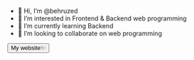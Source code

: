 - 👋 Hi, I’m @behruzed
- 👀 I’m interested in Frontend & Backend web programming
- 🌱 I’m currently learning Backend
- 💞️ I’m looking to collaborate on web programming

<a target="blank" href="https://behruzed.uz"><button style="background-color: gold, color: #111">My website✨</button></a>
<!---
behruzed/behruzed is a ✨ special ✨ repository because its `README.md` (this file) appears on your GitHub profile.
You can click the Preview link to take a look at your changes.
--->
